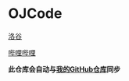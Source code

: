 # OJCode

[洛谷](https://www.luogu.com.cn/user/364848)

[哔哩哔哩](https://space.bilibili.com/394094181)

**此仓库会自动与[我的GitHub仓库](https://github.com/BodhiDog/OJCode)同步**